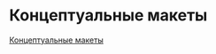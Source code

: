 # Концептуальные макеты
[Концептуальные макеты](https://www.figma.com/design/LSSq0mnCxBjwlaaDtKHJGe/%D0%9C%D0%B0%D0%BA%D0%B5%D1%82%D1%8B-Bookstore?node-id=0-1&t=VVmBrzS89Dkrf0sY-1)
